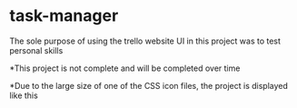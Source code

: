# task-manager

The sole purpose of using the trello website UI in this project was to test personal skills

*This project is not complete and will be completed over time

*Due to the large size of one of the CSS icon files, the project is displayed like this
